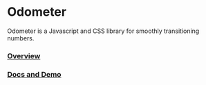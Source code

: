 Odometer
========

Odometer is a Javascript and CSS library for smoothly transitioning numbers.

### [Overview](http://github.hubspot.com/odometer/docs/welcome)
### [Docs and Demo](http://github.hubspot.com/odometer)

